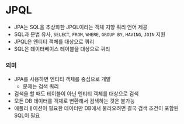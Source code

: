 # JPQL
+ JPA는 SQL을 추상화한 JPQL이라는 객체 지향 쿼리 언어 제공
+ SQL과 문법 유사, `SELECT`, `FROM`, `WHERE`, `GROUP BY`, `HAVING`, `JOIN` 지원
+ JPQL은 엔티티 객체를 대상으로 쿼리
+ SQL은 데이터베이스 테이블을 대상으로 쿼리

### 의미
+ JPA를 사용하면 엔티티 객체를 중심으로 개발
  + 문제는 검색 쿼리
+ 검색을 할 때도 테이블이 아닌 엔티티 객체를 대상으로 검색
+ 모든 DB 데이터를 객체로 변환해서 검색하는 것은 불가능
+ 애플리ㅔ이션이 필요한 데이터만 DB에서 불러오려면 결국 검색 조건이 포함된 SQL이 필요
